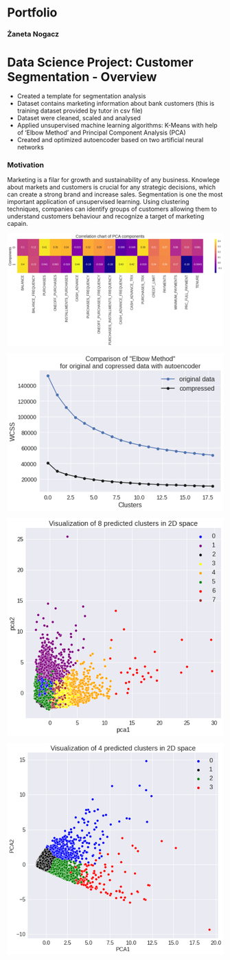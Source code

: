 # Portfolio
### Żaneta Nogacz  

# Data Science Project: Customer Segmentation - Overview 
* Created a template for segmentation analysis 
* Dataset contains marketing information about bank customers (this is training dataset provided by tutor in csv file) 
* Dataset were cleaned, scaled and analysed
* Applied unsupervised machine learning algorithms: K-Means with help of ‘Elbow Method’ and Principal Component Analysis (PCA)
* Created and optimized autoencoder based on two artificial neural networks 


### Motivation
Marketing is a filar for growth and sustainability of any business. Knowlege about markets and customers is crucial for any strategic decisions, which can create a strong brand and increase sales.
Segmentation is one the most important application of unsupervised learning. Using clustering techniques, companies can identify groups of customers allowing them to understand customers behaviour and recognize a target of marketing capain.

![](/Images/CorrelationChartPCA.png)


![](/Images/ElbowMethod_comparison.png)


![](/Images/PCA_2components.png)


![](/Images/PCA_2components_compresion.png)
